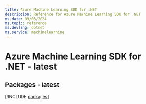 ```yaml
---
title: Azure Machine Learning SDK for .NET
description: Reference for Azure Machine Learning SDK for .NET
ms.date: 09/03/2024
ms.topic: reference
ms.devlang: dotnet
ms.service: machinelearning
---
```

# Azure Machine Learning SDK for .NET - latest
## Packages - latest
[!INCLUDE [packages](machine-learning-index.md)]